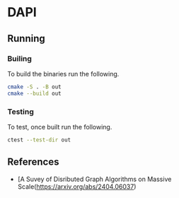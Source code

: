 # DAPI

## Running

### Builing

To build the binaries run the following.

```sh
cmake -S . -B out
cmake --build out
```

### Testing

To test, once built run the following.

```sh
ctest --test-dir out
```

## References

- [A Suvey of Disributed Graph Algorithms on Massive Scale(https://arxiv.org/abs/2404.06037)

